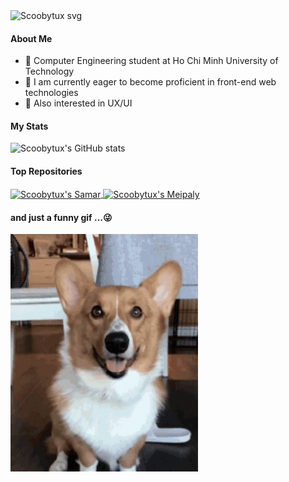 <img src="svg/scoobytux.svg" width="1200" alt="Scoobytux svg" />



#### About Me

- 📑 Computer Engineering student at Ho Chi Minh University of Technology
- 🎯 I am currently eager to become proficient in front-end web technologies
- 🎨 Also interested in UX/UI


#### My Stats

![Scoobytux's GitHub stats](https://github-readme-stats.vercel.app/api?username=scoobytux&theme=dracula&show_icons=true)


#### Top Repositories

<a href="https://github.com/scoobytux/Samar">
  <img align="center" src="https://github-readme-stats.vercel.app/api/pin/?username=scoobytux&repo=Samar&theme=dracula" alt="Scoobytux's Samar"/>
</a>
<a href="https://github.com/scoobytux/Meipaly">
  <img align="center" src="https://github-readme-stats.vercel.app/api/pin/?username=scoobytux&repo=Meipaly&theme=dracula" alt="Scoobytux's Meipaly"/>
</a>

#### and just a funny gif ...😜
<img src="images/happy-heart.gif" alt="Happy heart Corgi" width="300" height="380"/>
